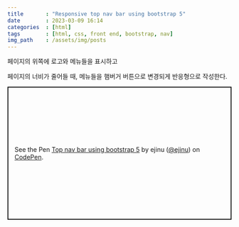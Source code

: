 ```yaml
---
title       : "Responsive top nav bar using bootstrap 5"
date        : 2023-03-09 16:14
categories  : [html]
tags        : [html, css, front end, bootstrap, nav]
img_path    : /assets/img/posts
---
```


페이지의 위쪽에 로고와 메뉴들을 표시하고

페이지의 너비가 줄어들 때, 메뉴들을 햄버거 버튼으로 변경되게 반응형으로 작성한다.

<p class="codepen" data-height="300" data-theme-id="dark" data-default-tab="result" data-slug-hash="MWqvdPJ" data-user="ejinu" style="height: 300px; box-sizing: border-box; display: flex; align-items: center; justify-content: center; border: 2px solid; margin: 1em 0; padding: 1em;">
  <span>See the Pen <a href="https://codepen.io/ejinu/pen/MWqvdPJ">
  Top nav bar using bootstrap 5</a> by ejinu (<a href="https://codepen.io/ejinu">@ejinu</a>)
  on <a href="https://codepen.io">CodePen</a>.</span>
</p>
<script async src="https://cpwebassets.codepen.io/assets/embed/ei.js"></script>